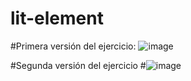 # lit-element

#Primera versión del ejercicio:
![image](https://github.com/Sabdiel/lit-element/assets/72673576/1931c40e-dabe-4beb-8a4d-81f7b7746e94)

#Segunda versión del ejercicio
#![image](https://github.com/Sabdiel/lit-element/assets/72673576/c3dbf3c6-6a4f-4571-bcb7-1a31babd41aa)
